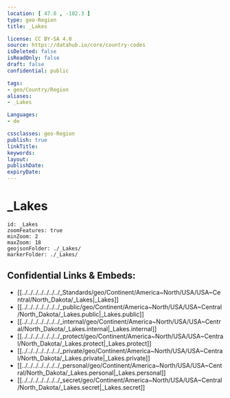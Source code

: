 ```yaml
---
location: [ 47.8 , -102.3 ] 
type: geo-Region
title: _Lakes

license: CC BY-SA 4.0
source: https://datahub.io/core/country-codes
isDeleted: false
isReadOnly: false
draft: false
confidential: public

tags:
- geo/Country/Region
aliases:
- _Lakes

Languages:
- de

cssclasses: geo-Region
publish: true
linkTitle: 
keywords: 
layout: 
publishDate: 
expiryDate: 
---
```


# _Lakes

```leaflet
id: _Lakes
zoomFeatures: true 
minZoom: 2 
maxZoom: 18
geojsonFolder: ./_Lakes/
markerFolder: ./_Lakes/
```


## Confidential Links & Embeds: 
- [[../../../../../../../_Standards/geo/Continent/America~North/USA/USA~Central/North_Dakota/_Lakes|_Lakes]] 
- [[../../../../../../../_public/geo/Continent/America~North/USA/USA~Central/North_Dakota/_Lakes.public|_Lakes.public]] 
- [[../../../../../../../_internal/geo/Continent/America~North/USA/USA~Central/North_Dakota/_Lakes.internal|_Lakes.internal]] 
- [[../../../../../../../_protect/geo/Continent/America~North/USA/USA~Central/North_Dakota/_Lakes.protect|_Lakes.protect]] 
- [[../../../../../../../_private/geo/Continent/America~North/USA/USA~Central/North_Dakota/_Lakes.private|_Lakes.private]] 
- [[../../../../../../../_personal/geo/Continent/America~North/USA/USA~Central/North_Dakota/_Lakes.personal|_Lakes.personal]] 
- [[../../../../../../../_secret/geo/Continent/America~North/USA/USA~Central/North_Dakota/_Lakes.secret|_Lakes.secret]] 

